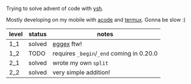 Trying to solve advent of code with [ysh](https://www.oilshell.org/release/0.19.0/).

Mostly developing on my mobile with [acode](https://acode.app/) and [termux](https://termux.dev/en/). Gonna be slow :)

|level|status|notes|
|-|-|-|
|1_1|solved|[eggex](https://www.oilshell.org/release/0.19.0/doc/eggex.html) ftw!
|1_2|TODO|requires `_begin`/`_end` coming in 0.20.0|
|2_1|solved|wrote my own `split`
|2_2|solved|very simple addition!
